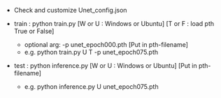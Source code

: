  - Check and customize Unet_config.json</br>
 - train : python train.py [W or U : Windows or Ubuntu] [T or F : load pth True or False]
   - optional arg: -p unet_epoch000.pth [Put in pth-filename]
   - e.g. python train.py U T -p unet_epoch075.pth

 - test : python inference.py [W or U : Windows or Ubuntu] [Put in pth-filename]
   - e.g. python inference.py U unet_epoch075.pth
